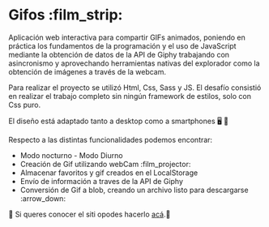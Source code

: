<h1>Gifos :film_strip:</h1> 

Aplicación web interactiva para compartir GIFs animados, poniendo en práctica los fundamentos de la programación y el uso de JavaScript mediante la obtención de datos de la API de Giphy trabajando con asincronismo y aprovechando herramientas nativas del explorador como la obtención de imágenes a través de la webcam.

Para realizar el proyecto se utilizó Html, Css, Sass y JS. El desafío consistió en realizar el trabajo completo sin ningún framework de estilos, solo con Css puro. 

El diseño está adaptado tanto a desktop como a smartphones :desktop_computer: :iphone:

Respecto a las distintas funcionalidades podemos encontrar:

<ul>
<li>Modo nocturno - Modo Diurno</li>
<li>Creación de Gif utilizando webCam :film_projector:</li> 
<li>Almacenar favoritos y gif creados en el LocalStorage</li>
<li>Envío de información a traves de la API de Giphy</li>
<li>Conversión de Gif a blob, creando un archivo listo para descargarse :arrow_down:</li>
</ul>

:rocket: Si queres conocer el siti opodes hacerlo <a href='https://gifosbyezsan.netlify.app/'>acá</a>.:rocket:
